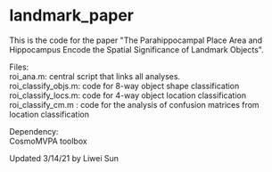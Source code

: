 # landmark_paper

This is the code for the paper "The Parahippocampal Place Area and Hippocampus Encode the Spatial Significance of Landmark Objects".

Files:  
roi_ana.m: central script that links all analyses.  
roi_classify_objs.m: code for 8-way object shape classification  
roi_classify_locs.m: code for 4-way object location classification  
roi_classify_cm.m : code for the analysis of confusion matrices from location classification  

Dependency:  
CosmoMVPA toolbox  

Updated 3/14/21 by Liwei Sun
